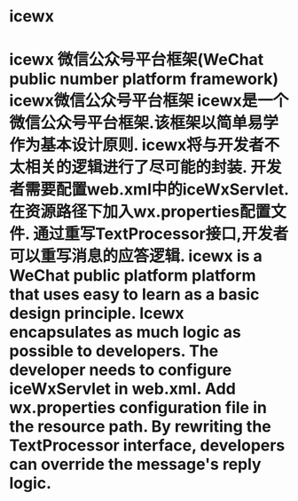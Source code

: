 # icewx
# icewx 微信公众号平台框架(WeChat public number platform framework)  icewx微信公众号平台框架  icewx是一个微信公众号平台框架.该框架以简单易学作为基本设计原则. icewx将与开发者不太相关的逻辑进行了尽可能的封装. 开发者需要配置web.xml中的iceWxServlet. 在资源路径下加入wx.properties配置文件. 通过重写TextProcessor接口,开发者可以重写消息的应答逻辑.  icewx is a WeChat public platform platform that uses easy to learn as a basic design principle. Icewx encapsulates as much logic as possible to developers. The developer needs to configure iceWxServlet in web.xml. Add wx.properties configuration file in the resource path. By rewriting the TextProcessor interface, developers can override the message's reply logic.
